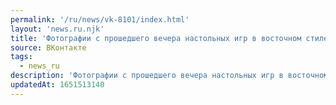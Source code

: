 ```yaml
---
permalink: '/ru/news/vk-8101/index.html'
layout: 'news.ru.njk'
title: 'Фотографии с прошедшего вечера настольных игр в восточном стиле.…'
source: ВКонтакте
tags:
  - news_ru
description: 'Фотографии с прошедшего вечера настольных игр в восточном стиле.…'
updatedAt: 1651513140
---
```

